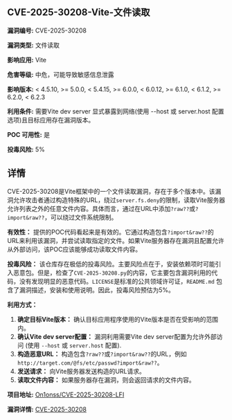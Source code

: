 ## CVE-2025-30208-Vite-文件读取

**漏洞编号:** CVE-2025-30208

**漏洞类型:** 文件读取

**影响应用:** Vite

**危害等级:** 中危，可能导致敏感信息泄露

**影响版本:**  < 4.5.10, >= 5.0.0, < 5.4.15, >= 6.0.0, < 6.0.12, >= 6.1.0, < 6.1.2, >= 6.2.0, < 6.2.3

**利用条件:** 需要Vite dev server 显式暴露到网络(使用 --host 或 server.host 配置选项)且目标应用存在漏洞版本。

**POC 可用性:** 是

**投毒风险:** 5%

## 详情

CVE-2025-30208是Vite框架中的一个文件读取漏洞，存在于多个版本中。该漏洞允许攻击者通过构造特殊的URL，绕过`server.fs.deny`的限制，读取Vite服务器允许列表之外的任意文件内容。具体而言，通过在URL中添加`?raw??`或`?import&raw??`，可以绕过文件系统限制。

**有效性：**
提供的POC代码看起来是有效的。它通过构造包含`?import&raw??`的URL来利用该漏洞，并尝试读取指定的文件。如果Vite服务器存在漏洞且配置允许从外部访问，该POC应该能够成功读取文件内容。

**投毒风险：**
该仓库存在极低的投毒风险。主要风险点在于，安装依赖项时可能引入恶意包。但是，检查了`CVE-2025-30208.py`的内容，它主要包含漏洞利用的代码，没有发现明显的恶意代码。`LICENSE`是标准的公共领域许可证，`README.md` 包含了漏洞描述，安装和使用说明。因此，投毒风险预估为5%。

**利用方式：**
1.  **确定目标Vite版本：** 确认目标应用程序使用的Vite版本是否在受影响的范围内。
2.  **确认Vite dev server配置：** 漏洞利用需要Vite dev server配置为允许外部访问 (使用 `--host` 或 `server.host` 配置).
3.  **构造恶意URL：** 构造包含`?raw??`或`?import&raw??`的URL，例如`http://target.com/@fs/etc/passwd?import&raw??`。
4.  **发送请求：**  向Vite服务器发送构造的URL请求。
5.  **读取文件内容：**  如果服务器存在漏洞，则会返回请求的文件内容。

**项目地址:** [On1onss/CVE-2025-30208-LFI](https://github.com/On1onss/CVE-2025-30208-LFI)

**漏洞详情:** [CVE-2025-30208](https://nvd.nist.gov/vuln/detail/CVE-2025-30208)